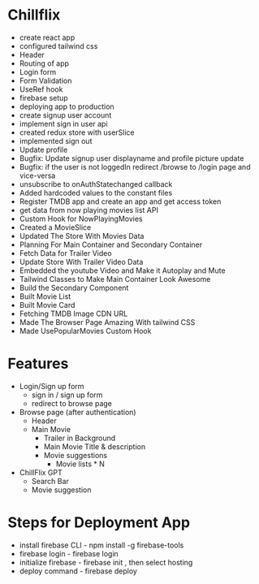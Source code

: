 # Chillflix
  - create react app
  - configured tailwind css
  - Header
  - Routing of app
  - Login form
  - Form Validation
  - UseRef hook
  - firebase setup
  - deploying app to production
  - create signup user account
  - implement sign in  user api
  - created redux store with userSlice
  - implemented sign out
  - Update profile
  - Bugfix: Update signup user displayname and profile picture update
  - Bugfix: if the user is not loggedIn redirect /browse to /login page and vice-versa
  - unsubscribe to onAuthStatechanged callback
  - Added hardcoded values to the constant files
  - Register TMDB app and create an app and get access token
  - get data from now playing movies list API
  - Custom Hook for NowPlayingMovies
  - Created a MovieSlice
  - Updated The Store With Movies Data
  - Planning For Main Container and Secondary Container
  - Fetch Data for Trailer Video
  - Update Store With Trailer Video Data
  - Embedded the youtube Video and Make it Autoplay and Mute
  - Tailwind Classes to Make Main Container Look Awesome 
  - Build the Secondary Component
  - Built Movie List
  - Built Movie Card
  - Fetching TMDB Image CDN URL
  - Made The Browser Page Amazing With tailwind CSS
  - Made UsePopularMovies Custom Hook

# Features
 - Login/Sign up form
   - sign in / sign up form
   - redirect to browse page
 - Browse page (after authentication)
   - Header  
   - Main Movie
     - Trailer in Background
     - Main Movie Title & description
     - Movie suggestions
       - Movie lists * N
 - ChillFlix GPT
   - Search Bar
   - Movie suggestion

# Steps for Deployment App
  - install firebase CLI - npm install -g firebase-tools
  - firebase login - firebase login
  - initialize firebase - firebase init , then select hosting
  - deploy command - firebase deploy   